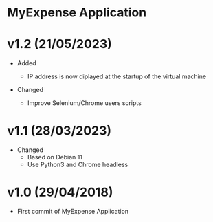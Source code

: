 MyExpense Application
=======================

v1.2 (21/05/2023)
======

+ Added
  - IP address is now diplayed at the startup of the virtual machine

+ Changed
  - Improve Selenium/Chrome users scripts

v1.1 (28/03/2023)
======

+ Changed
  - Based on Debian 11
  - Use Python3 and Chrome headless

v1.0 (29/04/2018)
======

+ First commit of MyExpense Application